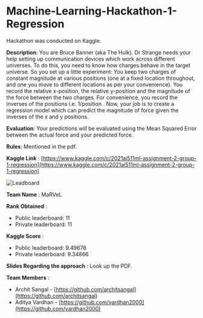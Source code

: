 # Machine-Learning-Hackathon-1-Regression

Hackathon was conducted on Kaggle.

**Description**: You are Bruce Banner (aka The Hulk). Dr Strange needs your help setting up communication devices which work across different universes. To do this, you need to know how charges behave in the target universe. So you set up a little experiment: You keep two charges of constant magnitude at various positions (one at a fixed location throughout, and one you move to different locations as per your convenience). You record the relative x-position, the relative y-position and the magnitude of the force between the two charges. For convenience, you record the inverses of the positions i.e. 1/position . Now, your job is to create a regression model which can predict the magnitude of force given the inverses of the x and y positions.

**Evaluation**: Your predictions will be evaluated using the Mean Squared Error between the actual force and your predicted force.

**Rules**: Mentioned in the pdf.

**Kaggle Link** : [https://www.kaggle.com/c/2021ai511ml-assignment-2-group-1-regression](https://www.kaggle.com/c/2021ai511ml-assignment-2-group-1-regression)

![Leadboard](https://github.com/architsangal/AskReddit-Troll-Question-Detection-Challenge/blob/main/Leadboard%20Screenshot.jpg)

**Team Name** : MaRVeL

**Rank Obtained** :
- Public leaderboard: 11
- Private leaderboard: 11

**Kaggle Score** :
- Public leaderboard: 9.49678
- Private leaderboard: 9.34866

**Slides Regarding the approach** : Look up the PDF.

**Team Members** :
- Archit Sangal - [https://github.com/architsangal](https://github.com/architsangal)
- Aditya Vardhan - [https://github.com/vardhan2000](https://github.com/vardhan2000)
